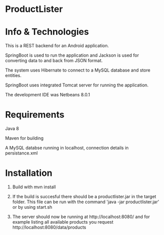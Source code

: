 ProductLister
=============

Info & Technologies
===================
This is a REST backend for an Android application.

SpringBoot is used to run the application and Jackson is used for converting
data to and back from JSON format.

The system uses Hibernate to connect to a MySQL database and store entities.

SpringBoot uses integrated Tomcat server for running the application.

The development IDE was Netbeans 8.0.1

Requirements
============
Java 8

Maven for building

A MySQL databse running in localhost, connection details in persistance.xml


Installation
============
1) Build with mvn install

2) If the build is succesful there should be a productlister.jar in the target
folder. This file can be run with the command 'java -jar productlister.jar' or
by using start.sh

3) The server should now be running at http://localhost:8080/ and for example
listing all available products you request http://localhost:8080/data/products
